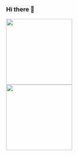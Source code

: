 ### Hi there 👋

<!--
**IgorSilvestre/IgorSilvestre** is a ✨ _special_ ✨ repository because its `README.md` (this file) appears on your GitHub profile.

Here are some ideas to get you started:

- 🔭 I’m currently working on ...
- 🌱 I’m currently learning ...
- 👯 I’m looking to collaborate on ...
- 🤔 I’m looking for help with ...
- 💬 Ask me about ...
- 📫 How to reach me: ...
- 😄 Pronouns: ...
- ⚡ Fun fact: ...
-->

<div>
  <a href="https://github.com/igorsilvestre">
  <img height="180em" src="https://github-readme-stats.vercel.app/api?username=IgorSilvestre&show_icons=true&theme=dracula&include_all_commits=true&count_private=true"/>
</div>
  <img height="180em" src="https://github-readme-stats.vercel.app/api/top-langs/?username=igorsilvestre"/>

